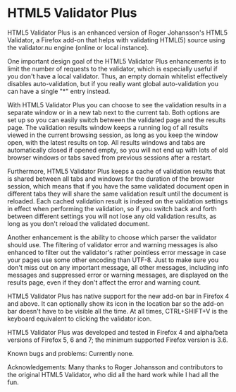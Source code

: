 # HTML5 Validator Plus

HTML5 Validator Plus is an enhanced version of Roger Johansson's HTML5 Validator, a Firefox add-on that helps with validating HTML(5) source using the validator.nu engine (online or local instance).

One important design goal of the HTML5 Validator Plus enhancements is to limit the number of requests to the validator, which is especially useful if you don't have a local validator. Thus, an empty domain whitelist effectively disables auto-validation, but if you really want global auto-validation you can have a single "*" entry instead.

With HTML5 Validator Plus you can choose to see the validation results in a separate window or in a new tab next to the current tab. Both options are set up so you can easily switch between the validated page and the results page. The validation results window keeps a running log of all results viewed in the current browsing session, as long as you keep the window open, with the latest results on top. All results windows and tabs are automatically closed if opened empty, so you will not end up with lots of old browser windows or tabs saved from previous sessions after a restart.

Furthermore, HTML5 Validator Plus keeps a cache of validation results that is shared between all tabs and windows for the duration of the browser session, which means that if you have the same validated document open in different tabs they will share the same validation result until the document is reloaded. Each cached validation result is indexed on the validation settings in effect when performing the validation, so if you switch back and forth between different settings you will not lose any old validation results, as long as you don't reload the validated document.

Another enhancement is the ability to choose which parser the validator should use. The filtering of validator error and warning messages is also enhanced to filter out the validator's rather pointless error message in case your pages use some other encoding than UTF-8. Just to make sure you don't miss out on any important message, all other messages, including info messages and suppressed error or warning messages, are displayed on the results page, even if they don't affect the error and warning count.

HTML5 Validator Plus has native support for the new add-on bar in Firefox 4 and above. It can optionally show its icon in the location bar so the add-on bar doesn't have to be visible all the time. At all times, CTRL+SHIFT+V is the keyboard equivalent to clicking the validator icon.

HTML5 Validator Plus was developed and tested in Firefox 4 and alpha/beta versions of Firefox 5, 6 and 7; the minimum supported Firefox version is 3.6.

Known bugs and problems: Currently none.

Acknowledgements: Many thanks to Roger Johansson and contributors to the original HTML5 Validator, who did all the hard work while I had all the fun.
